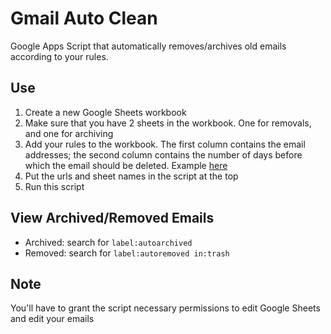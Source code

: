 # Gmail Auto Clean

Google Apps Script that automatically removes/archives old emails according to your rules.

## Use

1. Create a new Google Sheets workbook
2. Make sure that you have 2 sheets in the workbook. One for removals, and one for archiving
3. Add your rules to the workbook. The first column contains the email addresses; the second column contains the number of days before which the email should be deleted. Example [here](https://docs.google.com/spreadsheets/d/14dva-9d6e6Iiut_JGd-SVL_8druhAMerQXEqRqb1Iuk/edit?usp=sharing)
4. Put the urls and sheet names in the script at the top
5. Run this script

## View Archived/Removed Emails

* Archived: search for `label:autoarchived`
* Removed: search for `label:autoremoved in:trash`

## Note

You'll have to grant the script necessary permissions to edit Google Sheets and edit your emails
